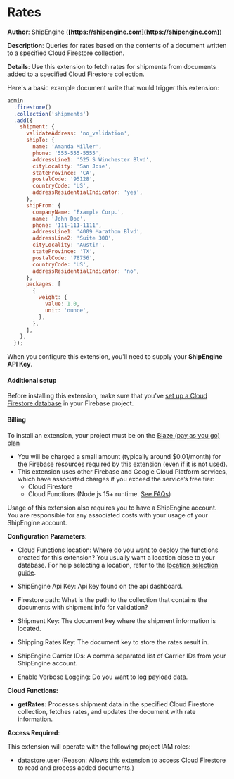 # Rates

**Author**: ShipEngine (**[https://shipengine.com](https://shipengine.com)**)

**Description**: Queries for rates based on the contents of a document written to a specified Cloud Firestore collection.



**Details**: Use this extension to fetch rates for shipments from documents added to a specified Cloud Firestore collection.

Here's a basic example document write that would trigger this extension:

```js
admin
  .firestore()
  .collection('shipments')
  .add({
    shipment: {
      validateAddress: 'no_validation',
      shipTo: {
        name: 'Amanda Miller',
        phone: '555-555-5555',
        addressLine1: '525 S Winchester Blvd',
        cityLocality: 'San Jose',
        stateProvince: 'CA',
        postalCode: '95128',
        countryCode: 'US',
        addressResidentialIndicator: 'yes',
      },
      shipFrom: {
        companyName: 'Example Corp.',
        name: 'John Doe',
        phone: '111-111-1111',
        addressLine1: '4009 Marathon Blvd',
        addressLine2: 'Suite 300',
        cityLocality: 'Austin',
        stateProvince: 'TX',
        postalCode: '78756',
        countryCode: 'US',
        addressResidentialIndicator: 'no',
      },
      packages: [
        {
          weight: {
            value: 1.0,
            unit: 'ounce',
          },
        },
      ],
    },
  });
```

When you configure this extension, you'll need to supply your **ShipEngine API Key**.

#### Additional setup

Before installing this extension, make sure that you've [set up a Cloud Firestore database](https://firebase.google.com/docs/firestore/quickstart) in your Firebase project.

#### Billing

To install an extension, your project must be on the [Blaze (pay as you go) plan](https://firebase.google.com/pricing)

- You will be charged a small amount (typically around $0.01/month) for the Firebase resources required by this extension (even if it is not used).
- This extension uses other Firebase and Google Cloud Platform services, which have associated charges if you exceed the service’s free tier:
  - Cloud Firestore
  - Cloud Functions (Node.js 15+ runtime. [See FAQs](https://firebase.google.com/support/faq#extensions-pricing))

Usage of this extension also requires you to have a ShipEngine account. You are responsible for any associated costs with your usage of your ShipEngine account.




**Configuration Parameters:**

* Cloud Functions location: Where do you want to deploy the functions created for this extension? You usually want a location close to your database. For help selecting a location, refer to the [location selection guide](https://firebase.google.com/docs/functions/locations).

* ShipEngine Api Key: Api key found on the api dashboard.


* Firestore path: What is the path to the collection that contains the documents with shipment info for validation?


* Shipment Key: The document key where the shipment information is located.


* Shipping Rates Key: The document key to store the rates result in.


* ShipEngine Carrier IDs: A comma separated list of Carrier IDs from your ShipEngine account.


* Enable Verbose Logging: Do you want to log payload data.



**Cloud Functions:**

* **getRates:** Processes shipment data in the specified Cloud Firestore collection, fetches rates, and updates the document with rate information.



**Access Required**:



This extension will operate with the following project IAM roles:

* datastore.user (Reason: Allows this extension to access Cloud Firestore to read and process added documents.)
